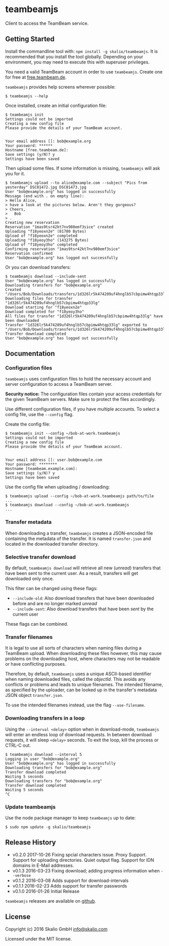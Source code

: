 # teambeamjs

Client to access the TeamBeam service.

## Getting Started
Install the commandline tool with: `npm install -g skalio/teambeamjs`. It is
recommended that you install the tool globally. Depending on your environment, you may need to execute this with superuser privileges.

You need a valid TeamBeam account in order to use `teambeamjs`. Create one for
free at [free.teambeam.de](https://free.teambeam.de/my/).

`teambeamjs` provides help screens wherever possible:
```
$ teambeamjs --help
```

Once installed, create an initial configuration file:
```
$ teambeamjs init
Settings could not be imported
Creating a new config file
Please provide the details of your TeamBeam account.


Your email address []: bob@example.org
Your password: ******
Hostname [free.teambeam.de]:
Save settings (y/N)? y
Settings have been saved
```

Then upload some files. If some information is missing, `teambeamjs` will ask
you for it.
```
$ teambeamjs upload --to alice@example.com --subject "Pics from yesterday" DSC01472.jpg DSC01473.jpg
User "bob@example.org" has logged in successfully
Message (end with . on empty line):
> Hello Alice,
> have a look at the pictures below. Aren't they gorgeous?
> Cheers,
>   Bob
> .
Creating new reservation
Reservation "1mas9tsr42kt7nv980emf3sice" created
Uploading "f18yeoxn2e" (81780 Bytes)
Upload of "f18yeoxn2e" completed
Uploading "f18yeoy3ho" (143275 Bytes)
Upload of "f18yeoy3ho" completed
Confirming reservation "1mas9tsr42kt7nv980emf3sice"
Reservation confirmed
User "bob@example.org" has logged out successfully
```

Or you can download transfers:
```
$ teambeamjs download --include-sent
User "bob@example.org" has logged in successfully
Downloading transfers for "bob@example.org"
Created "/Users/Bob/Downloads/transfers/1d326lr5k474209uf4hnglb57cbpimw4htqp33lg"
Downloading files for transfer "1d326lr5k474209uf4hnglb57cbpimw4htqp33lg"
Download starting for "f18yeoxn2e"
Download completed for "f18yeoy3ho"
All files for transfer "1d326lr5k474209uf4hnglb57cbpimw4htqp33lg" have been downloaded
Transfer "1d326lr5k474209uf4hnglb57cbpimw4htqp33lg" exported to "/Users/Bob/Downloads/transfers/1d326lr5k474209uf4hnglb57cbpimw4htqp33lg/transfer.json"
Transfer download completed
User "bob@example.org" has logged out successfully
```


## Documentation

### Configuration files
`teambeamjs` uses configuration files to hold the necessary account and server
configuration to access a TeamBeam server.

**Security notice:** The configuration files contain your access credentials
for the given TeamBeam servers. Make sure to protect the files accordingly.

Use different configuration files, if you have multiple accounts. To select
a config file, use the `--config` flag.

Create the config file:
```
$ teambeamjs init --config ~/bob-at-work.teambeamjs
Settings could not be imported
Creating a new config file
Please provide the details of your TeamBeam account.


Your email address []: user.bob@example.com
Your password: ********
Hostname [teambeam.example.com]:
Save settings (y/N)? y
Settings have been saved
```

Use the config file when uploading / downloading:
```
$ teambeamjs upload --config ~/bob-at-work.teambeamjs path/to/file
...
$ teambeamjs download --config ~/bob-at-work.teambeamjs
...
```
### Transfer metadata
When downloading a transfer, `teambeamjs` creates a JSON-encoded file containing
the metadata of the transfer. It is named `transfer.json` and located in the
downloaded transfer directory.

### Selective transfer download
By default, `teambeamjs download` will retrieve all new (_unread_) transfers
that have been sent to the current user. As a result, transfers will get
downloaded only once.

This filter can be changed using these flags:
* `--include-old`: Also download transfers that have been downloaded before and are no longer marked _unread_
* `--include-sent`: Also download transfers that have been _sent_ by the current user

These flags can be combined.

### Transfer filenames
It is legal to use all sorts of characters when naming files during a TeamBeam
upload. When downloading these files however, this may cause problems on the
downloading host, where characters may not be readable or have conflicting
purposes.

Therefore, by default, `teambeamjs` uses a unique ASCII-based identifier when
naming downloaded files, called the _objectId_. This avoids any conflicts or
problems and leads to unique filenames. The intended filename, as specified
by the uploader, can be looked up in the transfer's metadata JSON object
`transfer.json`.

To use the intended filenames instead, use the flag `--use-filename`.

### Downloading transfers in a loop
Using the `--interval <delay>` option when in download-mode, `teambeamjs` will
enter an endless loop of download requests. In between download requests, it
will sleep `<delay>` seconds. To exit the loop, kill the process or CTRL-C out.

```
$ teambeamjs download --interval 5
Logging in user "bob@example.org"
User "bob@example.org" has logged in successfully
Downloading transfers for "bob@example.org"
Transfer download completed
Waiting 5 seconds
Downloading transfers for "bob@example.org"
Transfer download completed
Waiting 5 seconds
^C
```

### Update teambeamjs
Use the node package manager to keep `teambeamjs` up to date:

```
$ sudo npm update -g skalio/teambeamjs
```

## Release History
* v0.2.0    2017-10-26  Fixing spcial characters issue. Proxy Support. Support for uploading directories. Quiet output flag. Support for IDN domains in E-Mail addresses.
* v0.1.3    2016-03-23  Fixing download; adding progress information when `--verbose`
* v0.1.2    2016-03-08  Adds support for download-intervals
* v0.1.1    2016-02-23  Adds support for transfer passwords
* v0.1.0    2016-01-26  Initial Release

`teambeamjs` releases are available on [github](https://github.com/skalio/teambeamjs).

## License
Copyright (c) 2016 Skalio GmbH <info@skalio.com>

Licensed under the MIT license.
